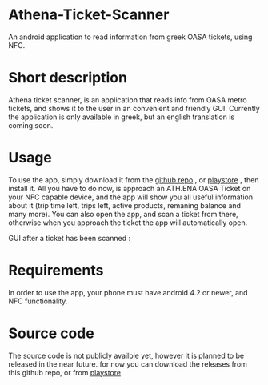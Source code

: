 # Athena-Ticket-Scanner
An android application to read information from greek OASA tickets, using NFC.

# Short description
Athena ticket scanner, is an application that reads info from OASA metro tickets, and shows it to the user in an convenient and friendly GUI.
Currently the application is only available in greek, but an english translation is coming soon.

# Usage
To use the app, simply download it from the [github repo](https://github.com/AnthonyThomahawk/Athena-Ticket-Scanner/releases) , or [playstore](https://play.google.com/store/apps/details?id=com.tonyTsoftware.nfctagreader2) , then
install it. All you have to do now, is approach an ATH.ENA OASA Ticket on your NFC capable device, and the app will show you all useful information about it (trip time left, trips left, active products, remaning balance and many more). You can also open the app, and scan a ticket from there, otherwise when you approach the ticket the app will automatically open.

GUI after a ticket has been scanned :


# Requirements
In order to use the app, your phone must have android 4.2 or newer, and NFC functionality.

# Source code
The source code is not publicly availble yet, however it is planned to be released in the near future.
for now you can download  the releases from this github repo, or from [playstore](https://play.google.com/store/apps/details?id=com.tonyTsoftware.nfctagreader2)
